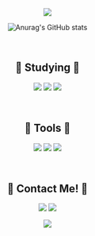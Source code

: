 
<div align=center>
  <a href="https://github.com/Jitae9605">
    <img src="https://capsule-render.vercel.app/api?type=waving&color=gradient&fontColor=FFFFFF&height=300&section=header&text=Study%20Repository&fontSize=50"/>
  </a>


![Anurag's GitHub stats](https://github-readme-stats.vercel.app/api?username=Jitae9605&show_icons=true&theme=radical)

<br/>

## :book: Studying :book:

<img src="https://img.shields.io/badge/C Languge-A8B9CC?style=flat-square&logo=C&logoColor=white"/> <img src="https://img.shields.io/badge/C++-00599C?style=flat-square&logo=cplusplus&logoColor=white"/> <img src="https://img.shields.io/badge/C_Sharp-239120C?style=flat-square&logo=CSharp&logoColor=white"/> 
  
  <br/>
  
  ## :hammer: Tools :wrench:

  <img src="https://img.shields.io/badge/Github-181717?style=flat-square&logo=github&logoColor=white"/> <img src="https://img.shields.io/badge/Visual Studio-5C2D91?style=flat-square&logo=visualstudio&logoColor=white"/> <img src="https://img.shields.io/badge/MSSQL_Server-CC2927?style=flat-square&logo=microsoftsqlserver&logoColor=white"/> 

  
  <br/>
  
   
## 💌 Contact Me! 💌

<a href="mailto:dlwlxo3819@naver.com"><img src="https://img.shields.io/badge/Naver-03C75A?style=flat-square&logo=Naver&logoColor=white"/></a> <a href="mailto:lyj95123@gmail.com"><img src="https://img.shields.io/badge/Gmail-EA4335?style=flat-square&logo=Gmail&logoColor=white"/></a>


<a href="https://github.com/Jitae9605">
  <img src="https://capsule-render.vercel.app/api?type=waving&color=gradient&fontColor=FFFFFF&height=200&section=footer&fontSize=50"/>
  </a>


</div>
